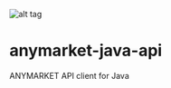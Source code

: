 ![alt tag](https://travis-ci.org/AnyMarket/anymarket-sdk-java.svg?branch=master)
# anymarket-java-api
ANYMARKET API client for Java
